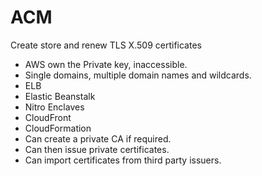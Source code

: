 # ACM

Create store and renew TLS X.509 certificates

- AWS own the Private key, inaccessible.
- Single domains, multiple domain names and wildcards.
- ELB
- Elastic Beanstalk
- Nitro Enclaves
- CloudFront
- CloudFormation
- Can create a private CA if required.
- Can then issue private certificates.
- Can import certificates from third party issuers.